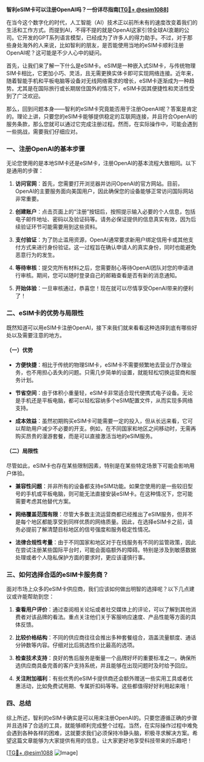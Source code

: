 **智利eSIM卡可以注册OpenAI吗？一份详尽指南[[TG💪+ @esim1088](https://t.me/s/esim1088)]**

在当今这个数字化的时代，人工智能（AI）技术正以前所未有的速度改变着我们的生活和工作方式。而提到AI，不得不提的就是OpenAI这家引领全球AI浪潮的公司。它开发的GPT系列语言模型，已经成为了许多人的得力助手。不过，对于那些身处海外的人来说，比如智利的朋友，是否能使用当地的eSIM卡顺利注册OpenAI呢？这可能是不少人心中的疑问。

首先，让我们来了解一下什么是eSIM卡。eSIM是一种嵌入式SIM卡，与传统物理SIM卡相比，它更加小巧、灵活，且无需更换实体卡即可实现网络连接。近年来，随着智能手机和平板电脑等设备对无线网络需求的增长，eSIM卡逐渐成为一种趋势。尤其是在国际旅行或长期居住国外的情况下，eSIM卡因其便捷性和灵活性受到了广泛欢迎。

那么，回到问题本身——智利的eSIM卡究竟能否用于注册OpenAI呢？答案是肯定的。理论上讲，只要您的eSIM卡能够提供稳定的互联网连接，并且符合OpenAI的服务条款，那么您就可以通过它完成注册过程。然而，在实际操作中，可能会遇到一些挑战，需要我们仔细应对。

### 一、注册OpenAI的基本步骤

无论您使用的是本地SIM卡还是eSIM卡，注册OpenAI的基本流程大致相同。以下是通用的步骤：

1. **访问官网**：首先，您需要打开浏览器并访问OpenAI的官方网站。目前，OpenAI的主要服务面向美国用户，因此确保您的设备能够正常访问国际网站非常重要。
   
2. **创建账户**：点击页面上的“注册”按钮后，按照提示输入必要的个人信息，包括电子邮件地址、密码以及验证码等。请务必保证提供的信息真实有效，因为后续验证环节可能需要用到这些资料。

3. **支付验证**：为了防止滥用资源，OpenAI通常要求新用户绑定信用卡或其他支付方式来进行身份验证。这一过程旨在确认申请人的真实身份，同时也能避免恶意行为的发生。

4. **等待审核**：提交完所有材料之后，您需要耐心等待OpenAI团队对您的申请进行审核。期间，您可以随时登录自己的邮箱查看是否有新的消息通知。

5. **开始体验**：一旦审核通过，恭喜您！现在就可以尽情享受OpenAI带来的便利了！

### 二、eSIM卡的优势与局限性

既然知道可以用eSIM卡注册OpenAI，接下来我们就来看看这种选择到底有哪些好处以及需要注意的地方。

#### （一）优势

- **方便快捷**：相比于传统的物理SIM卡，eSIM卡不需要频繁地去营业厅办理业务，也不用担心丢失的问题。只需几步简单的设置，就能轻松切换运营商和服务计划。
  
- **节省空间**：由于体积小重量轻，eSIM卡非常适合现代便携式电子设备。无论是手机还是平板电脑，都可以轻松容纳多个eSIM配置文件，从而实现多网络支持。

- **成本效益**：虽然初期购买eSIM卡可能需要一定的投入，但从长远来看，它可以帮助用户减少不必要的开支。例如，在不同国家和地区之间移动时，无需再购买昂贵的漫游套餐，而是可以直接激活当地的eSIM服务。

#### （二）局限性

尽管如此，eSIM卡也存在某些限制因素，特别是在某些特定场景下可能会影响用户体验。

- **兼容性问题**：并非所有的设备都支持eSIM功能。如果您使用的是一些较旧型号的手机或平板电脑，则可能无法直接安装eSIM卡。在这种情况下，您可能需要考虑其他替代方案。

- **网络覆盖范围有限**：尽管大多数主流运营商都已经推出了eSIM服务，但并不是每个地区都能享受到同样优质的网络质量。因此，在选择eSIM卡之前，请务必提前了解清楚目标地区的信号强度和服务稳定性情况。

- **法律合规性考量**：由于不同国家和地区对于在线服务有不同的监管政策，因此在尝试注册某些国际平台时，可能会面临额外的障碍。特别是涉及到敏感数据处理或者个人隐私保护方面的要求时，更应该谨慎行事。

### 三、如何选择合适的eSIM卡服务商？

面对市场上众多的eSIM卡供应商，我们应该如何做出明智的选择呢？以下几点建议或许能帮助到您：

1. **查看用户评价**：通过查阅相关论坛或者社交媒体上的评论，可以了解到其他消费者对该品牌的看法。重点关注他们关于客服响应速度、产品性能等方面的具体反馈。

2. **比较价格结构**：不同的供应商往往会推出多种套餐组合，涵盖流量额度、通话分钟数等内容。仔细对比后挑选性价比最高的选项。

3. **检查技术支持**：良好的售后服务是衡量一个品牌好坏的重要标准之一。确保所选供应商具备完善的客户支持系统，并且能够在出现问题时及时给予回应。

4. **关注附加福利**：有些优秀的eSIM卡提供商还会额外赠送一些实用工具或者优惠活动，比如免费试用期、专属折扣码等等。这些都值得好好利用起来哦！

### 四、总结

综上所述，智利的eSIM卡确实是可以用来注册OpenAI的。只要您遵循正确的步骤并且选择了合适的工具，就能够顺利完成整个过程。当然，在实际操作过程中难免会遇到各种各样的困难，这就要求我们必须保持冷静头脑，积极寻求解决方案。希望这篇文章能够为大家提供有用的信息，让大家更好地享受科技带来的乐趣吧！

[[TG💪+ @esim1088](https://t.me/s/esim1088) ![Image](https://i.postimg.cc/4NQfJmqS/Snipaste-2025-05-13-00-14-12.png)]